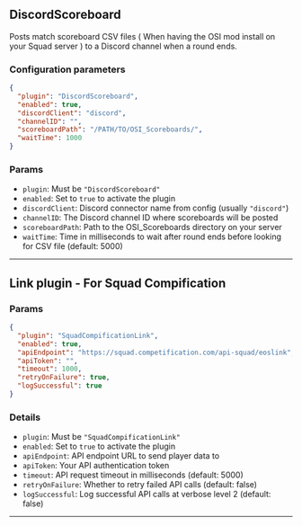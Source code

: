 
## DiscordScoreboard

Posts match scoreboard CSV files ( When having the OSI mod install on your Squad server ) to a Discord channel when a round ends.

### Configuration parameters

```json
{
  "plugin": "DiscordScoreboard",
  "enabled": true,
  "discordClient": "discord",
  "channelID": "",
  "scoreboardPath": "/PATH/TO/OSI_Scoreboards/",
  "waitTime": 1000
}
```

### Params

- `plugin`: Must be `"DiscordScoreboard"`
- `enabled`: Set to `true` to activate the plugin
- `discordClient`: Discord connector name from config (usually `"discord"`)
- `channelID`: The Discord channel ID where scoreboards will be posted
- `scoreboardPath`: Path to the OSI_Scoreboards directory on your server
- `waitTime`: Time in milliseconds to wait after round ends before looking for CSV file (default: 5000)

---

## Link plugin - For Squad Compification

### Params

```json
{
  "plugin": "SquadCompificationLink",
  "enabled": true,
  "apiEndpoint": "https://squad.competification.com/api-squad/eoslink",
  "apiToken": "",
  "timeout": 1000,
  "retryOnFailure": true,
  "logSuccessful": true
}
```

### Details

- `plugin`: Must be `"SquadCompificationLink"`
- `enabled`: Set to `true` to activate the plugin
- `apiEndpoint`: API endpoint URL to send player data to
- `apiToken`: Your API authentication token
- `timeout`: API request timeout in milliseconds (default: 5000)
- `retryOnFailure`: Whether to retry failed API calls (default: false)
- `logSuccessful`: Log successful API calls at verbose level 2 (default: false)

---

